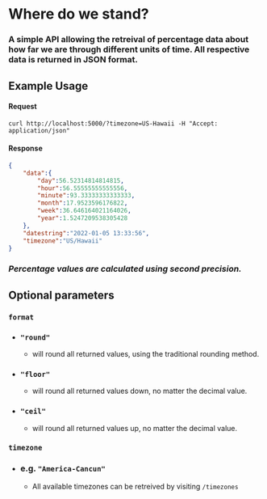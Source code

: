 # **Where do we stand?**

### A simple API allowing the retreival of percentage data about how far we are through different units of time. All respective data is returned in JSON format.


## Example Usage

#### Request
```console
curl http://localhost:5000/?timezone=US-Hawaii -H "Accept: application/json"
```

#### Response
```json
{
    "data":{
        "day":56.52314814814815,
        "hour":56.55555555555556,
        "minute":93.33333333333333,
        "month":17.9523596176822,
        "week":36.646164021164026,
        "year":1.5247209538305428
    },
    "datestring":"2022-01-05 13:33:56",
    "timezone":"US/Hawaii"
}
```
### *Percentage values are calculated using second precision.*

## Optional parameters

### `format`
- ### `"round"`
    - will round all returned values, using the traditional rounding method.
- ### `"floor"`
    - will round all returned values down, no matter the decimal value.
- ### `"ceil"`
    - will round all returned values up, no matter the decimal value.

### `timezone`
- ### e.g. `"America-Cancun"`
    - All available timezones can be retreived by visiting `/timezones`
